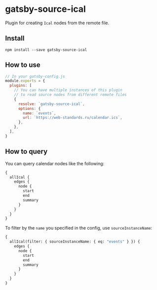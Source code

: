 # gatsby-source-ical

Plugin for creating `Ical` nodes from the remote file.

## Install

`npm install --save gatsby-source-ical`

## How to use

```javascript
// In your gatsby-config.js
module.exports = {
  plugins: [
    // You can have multiple instances of this plugin
    // to read source nodes from different remote files
    {
      resolve: `gatsby-source-ical`,
      options: {
        name: `events`,
        url: `https://web-standards.ru/calendar.ics`,
      },
    },
  ],
}
```

## How to query

You can query calendar nodes like the following:

```graphql
{
  allIcal {
    edges {
      node {
        start
        end
        summary
      }
    }
  }
}
```

To filter by the `name` you specified in the config, use `sourceInstanceName`:

```graphql
{
  allIcal(filter: { sourceInstanceName: { eq: "events" } }) {
    edges {
      node {
        start
        end
        summary
      }
    }
  }
}
```
